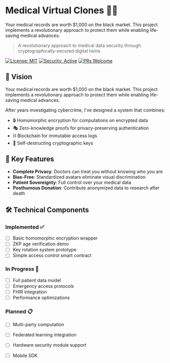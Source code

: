 # Medical Virtual Clones 🧬🔐
Your medical records are worth $1,000 on the black market. This project implements a revolutionary approach to protect them while enabling life-saving medical advances.

> A revolutionary approach to medical data security through cryptographically-secured digital twins

[![License: MIT](https://img.shields.io/badge/License-MIT-yellow.svg)](https://opensource.org/licenses/MIT)
[![Security: Active](https://img.shields.io/badge/Security-Active-green.svg)]()
[![PRs Welcome](https://img.shields.io/badge/PRs-welcome-brightgreen.svg)]()

## 🎯 Vision

Your medical records are worth $1,000 on the black market. This project implements a revolutionary approach to protect them while enabling life-saving medical advances.

After years investigating cybercrime, I've designed a system that combines:
- 🔒 Homomorphic encryption for computations on encrypted data
- 🎭 Zero-knowledge proofs for privacy-preserving authentication  
- ⛓️ Blockchain for immutable access logs
- 🔑 Self-destructing cryptographic keys

## 🚀 Key Features

- **Complete Privacy**: Doctors can treat you without knowing who you are
- **Bias-Free**: Standardized avatars eliminate visual discrimination
- **Patient Sovereignty**: Full control over your medical data
- **Posthumous Donation**: Contribute anonymized data to research after death

## 🛠️ Technical Components

### Implemented ✅
- [ ] Basic homomorphic encryption wrapper
- [ ] ZKP age verification demo
- [ ] Key rotation system prototype
- [ ] Simple access control smart contract

### In Progress 🚧
- [ ] Full patient data model
- [ ] Emergency access protocols
- [ ] FHIR integration
- [ ] Performance optimizations

### Planned 📋
- [ ] Multi-party computation
- [ ] Federated learning integration
- [ ] Hardware security module support
- [ ] Mobile SDK


